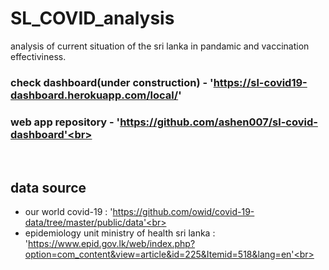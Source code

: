# SL_COVID_analysis
analysis of current situation of the sri lanka in pandamic and vaccination effectiviness.

### check dashboard(under construction) - 'https://sl-covid19-dashboard.herokuapp.com/local/' <br>
### web app repository - 'https://github.com/ashen007/sl-covid-dashboard'<br>
<br>

## data source
- our world covid-19 : 'https://github.com/owid/covid-19-data/tree/master/public/data'<br>
- epidemiology unit ministry of health sri lanka : 'https://www.epid.gov.lk/web/index.php?option=com_content&view=article&id=225&Itemid=518&lang=en'<br>

